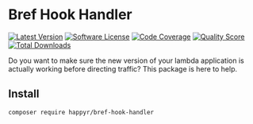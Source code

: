 # Bref Hook Handler

[![Latest Version](https://img.shields.io/github/release/Happyr/bref-hook-handler.svg?style=flat-square)](https://github.com/Happyr/bref-hook-handler/releases)
[![Software License](https://img.shields.io/badge/license-MIT-brightgreen.svg?style=flat-square)](LICENSE)
[![Code Coverage](https://img.shields.io/scrutinizer/coverage/g/Happyr/bref-hook-handler.svg?style=flat-square)](https://scrutinizer-ci.com/g/Happyr/bref-hook-handler)
[![Quality Score](https://img.shields.io/scrutinizer/g/Happyr/bref-hook-handler.svg?style=flat-square)](https://scrutinizer-ci.com/g/Happyr/bref-hook-handler)
[![Total Downloads](https://img.shields.io/packagist/dt/happyr/bref-hook-handler.svg?style=flat-square)](https://packagist.org/packages/happyr/bref-hook-handler)

Do you want to make sure the new version of your lambda application is actually
working before directing traffic? This package is here to help.

## Install

```
composer require happyr/bref-hook-handler
```

